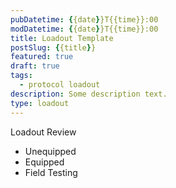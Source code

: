 ```yaml
---
pubDatetime: {{date}}T{{time}}:00
modDatetime: {{date}}T{{time}}:00
title: Loadout Template
postSlug: {{title}}
featured: true
draft: true
tags:
  - protocol loadout
description: Some description text.
type: loadout
---
```


Loadout Review

- Unequipped
- Equipped
- Field Testing
